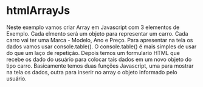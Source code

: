 # htmlArrayJs
Neste exemplo vamos criar Array em Javascript com 3 elementos de Exemplo.
Cada elmento será um objeto para representar um carro. Cada carro vai ter uma Marca - Modelo, Ano e Preço.
Para apresentar na tela os dados vamos usar console.table(). O console.table() é mais simples de usar do que um laço de repetição.
Depois temos um formulario HTML que recebe os dado do usuário para colocar tais dados em um novo objeto do tipo carro.
Basicamente temos duas funções Javascript, uma para mostrar na tela os dados, outra para inserir no array o objeto informado pelo usuário.

